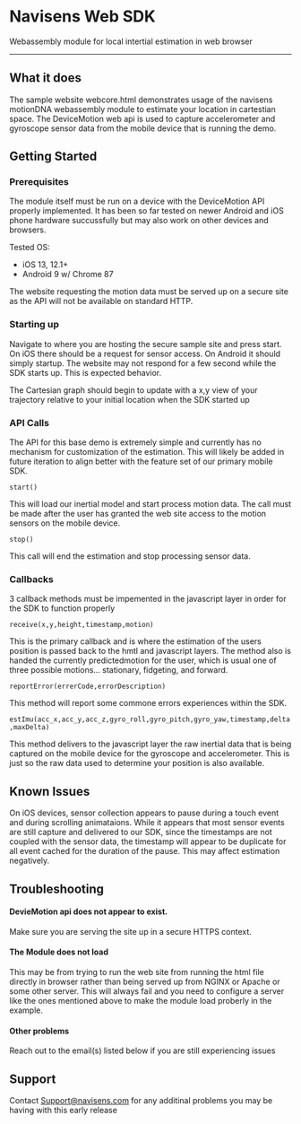 # Navisens Web SDK
Webassembly module for local intertial estimation in web browser

-----
## What it does
The sample website webcore.html demonstrates usage of the navisens motionDNA webassembly module to estimate your location in cartestian space. The DeviceMotion web api is used to capture accelerometer and gyroscope sensor data from the mobile device that is running the demo.

## Getting Started

### Prerequisites
The module itself must be run on a device with the DeviceMotion API properly implemented. It has been so far tested on newer Android and iOS phone hardware succussfully but may also work on other devices and browsers.

Tested OS:
- iOS 13, 12.1+
- Android 9 w/ Chrome 87

The website requesting the motion data must be served up on a secure site as the API will not be available on standard HTTP.

### Starting up
Navigate to where you are hosting the secure sample site and press start. On iOS there should be a request for sensor access. On Android it should simply startup. The website may not respond for a few second while the SDK starts up. This is expected behavior.

The Cartesian graph should begin to update with a x,y view of your trajectory relative to your initial location when the SDK started up

### API Calls

The API for this base demo is extremely simple and currently has no mechanism for customization of the estimation. This will likely be added in future iteration to align better with the feature set of our primary mobile SDK.

`start()`

This will load our inertial model and start process motion data. The call must be made after the user has granted the web site access to the motion sensors on the mobile device.

`stop()`

This call will end the estimation and stop processing sensor data.

### Callbacks

3 callback methods must be impemented in the javascript layer in order for the SDK to function properly

`receive(x,y,height,timestamp,motion)`

This is the primary callback and is where the estimation of the users position is passed back to the hmtl and javascript layers. The method also is handed the currently predictedmotion for the user, which is usual one of three possible motions... stationary, fidgeting, and forward.

`reportError(errerCode,errorDescription)`

This method will report some commone errors experiences within the SDK.

`estImu(acc_x,acc_y,acc_z,gyro_roll,gyro_pitch,gyro_yaw,timestamp,delta,maxDelta)`

This method delivers to the javascript layer the raw inertial data that is being captured on the mobile device for the gyroscope and accelerometer. This is just so the raw data used to determine your position is also available.

## Known Issues
On iOS devices, sensor collection appears to pause during a touch event and during scrolling animataions. While it appears that most sensor events are still capture and delivered to our SDK, since the timestamps are not coupled with the sensor data, the timestamp will appear to be duplicate for all event cached for the duration of the pause. This may affect estimation negatively.

## Troubleshooting

#### DevieMotion api does not appear to exist.
Make sure you are serving the site up in a secure HTTPS context.

#### The Module does not load
This may be from trying to run the web site from running the html file directly in browser rather than being served up from NGINX or Apache or some other server. This will always fail and you need to configure a server like the ones mentioned above to make the module load proberly in the example.

#### Other problems
Reach out to the email(s) listed below if you are still experiencing issues

## Support
Contact Support@navisens.com for any additinal problems you may be having with this early release